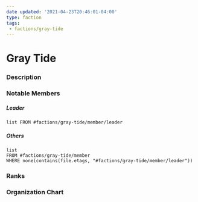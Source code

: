 ```yaml
---
date updated: '2021-04-23T20:46:01-04:00'
type: faction
tags:
 - factions/gray-tide
---
```




# Gray Tide

### Description

### Notable Members

##### Leader

```dataview
list FROM #factions/gray-tide/member/leader
```

##### Others

```dataview
list 
FROM #factions/gray-tide/member 
WHERE none(contains(file.etags, "#factions/gray-tide/member/leader"))
```

### Ranks

### Organization Chart
